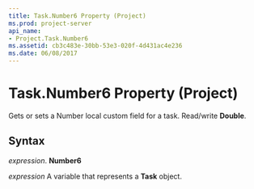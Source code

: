 ```yaml
---
title: Task.Number6 Property (Project)
ms.prod: project-server
api_name:
- Project.Task.Number6
ms.assetid: cb3c483e-30bb-53e3-020f-4d431ac4e236
ms.date: 06/08/2017
---
```



# Task.Number6 Property (Project)

Gets or sets a Number local custom field for a task. Read/write **Double**.


## Syntax

 _expression_. **Number6**

 _expression_ A variable that represents a **Task** object.


